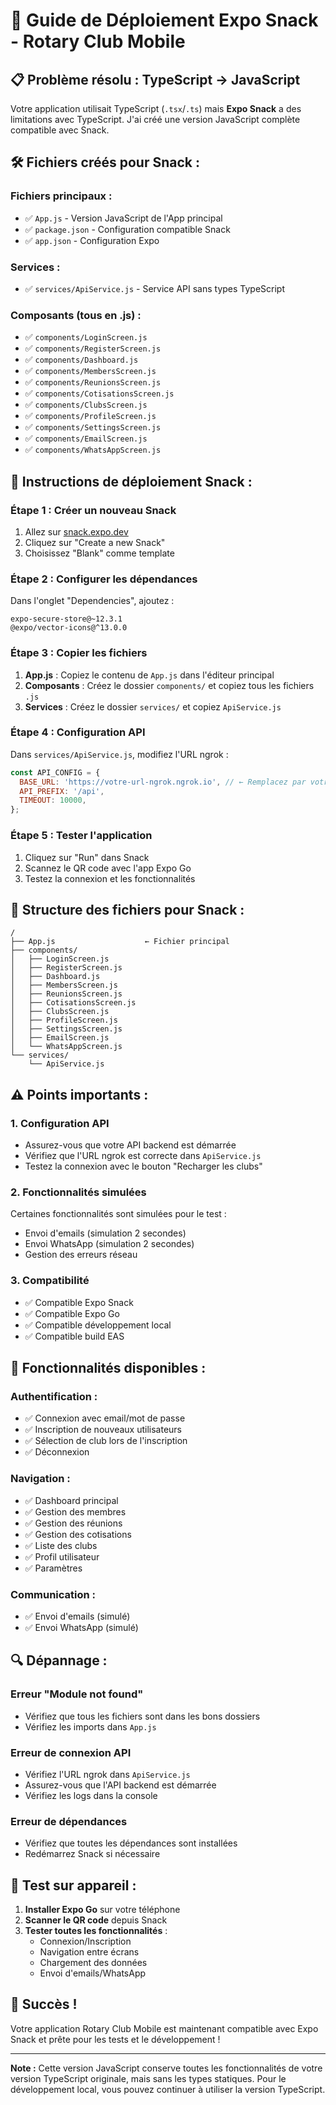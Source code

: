 # 🚀 Guide de Déploiement Expo Snack - Rotary Club Mobile

## 📋 **Problème résolu : TypeScript → JavaScript**

Votre application utilisait TypeScript (`.tsx`/`.ts`) mais **Expo Snack** a des limitations avec TypeScript. J'ai créé une version JavaScript complète compatible avec Snack.

## 🛠️ **Fichiers créés pour Snack :**

### **Fichiers principaux :**
- ✅ `App.js` - Version JavaScript de l'App principal
- ✅ `package.json` - Configuration compatible Snack
- ✅ `app.json` - Configuration Expo

### **Services :**
- ✅ `services/ApiService.js` - Service API sans types TypeScript

### **Composants (tous en .js) :**
- ✅ `components/LoginScreen.js`
- ✅ `components/RegisterScreen.js`
- ✅ `components/Dashboard.js`
- ✅ `components/MembersScreen.js`
- ✅ `components/ReunionsScreen.js`
- ✅ `components/CotisationsScreen.js`
- ✅ `components/ClubsScreen.js`
- ✅ `components/ProfileScreen.js`
- ✅ `components/SettingsScreen.js`
- ✅ `components/EmailScreen.js`
- ✅ `components/WhatsAppScreen.js`

## 🚀 **Instructions de déploiement Snack :**

### **Étape 1 : Créer un nouveau Snack**
1. Allez sur [snack.expo.dev](https://snack.expo.dev)
2. Cliquez sur "Create a new Snack"
3. Choisissez "Blank" comme template

### **Étape 2 : Configurer les dépendances**
Dans l'onglet "Dependencies", ajoutez :
```
expo-secure-store@~12.3.1
@expo/vector-icons@^13.0.0
```

### **Étape 3 : Copier les fichiers**
1. **App.js** : Copiez le contenu de `App.js` dans l'éditeur principal
2. **Composants** : Créez le dossier `components/` et copiez tous les fichiers `.js`
3. **Services** : Créez le dossier `services/` et copiez `ApiService.js`

### **Étape 4 : Configuration API**
Dans `services/ApiService.js`, modifiez l'URL ngrok :
```javascript
const API_CONFIG = {
  BASE_URL: 'https://votre-url-ngrok.ngrok.io', // ← Remplacez par votre URL
  API_PREFIX: '/api',
  TIMEOUT: 10000,
};
```

### **Étape 5 : Tester l'application**
1. Cliquez sur "Run" dans Snack
2. Scannez le QR code avec l'app Expo Go
3. Testez la connexion et les fonctionnalités

## 🔧 **Structure des fichiers pour Snack :**

```
/
├── App.js                    ← Fichier principal
├── components/
│   ├── LoginScreen.js
│   ├── RegisterScreen.js
│   ├── Dashboard.js
│   ├── MembersScreen.js
│   ├── ReunionsScreen.js
│   ├── CotisationsScreen.js
│   ├── ClubsScreen.js
│   ├── ProfileScreen.js
│   ├── SettingsScreen.js
│   ├── EmailScreen.js
│   └── WhatsAppScreen.js
└── services/
    └── ApiService.js
```

## ⚠️ **Points importants :**

### **1. Configuration API**
- Assurez-vous que votre API backend est démarrée
- Vérifiez que l'URL ngrok est correcte dans `ApiService.js`
- Testez la connexion avec le bouton "Recharger les clubs"

### **2. Fonctionnalités simulées**
Certaines fonctionnalités sont simulées pour le test :
- Envoi d'emails (simulation 2 secondes)
- Envoi WhatsApp (simulation 2 secondes)
- Gestion des erreurs réseau

### **3. Compatibilité**
- ✅ Compatible Expo Snack
- ✅ Compatible Expo Go
- ✅ Compatible développement local
- ✅ Compatible build EAS

## 🎯 **Fonctionnalités disponibles :**

### **Authentification :**
- ✅ Connexion avec email/mot de passe
- ✅ Inscription de nouveaux utilisateurs
- ✅ Sélection de club lors de l'inscription
- ✅ Déconnexion

### **Navigation :**
- ✅ Dashboard principal
- ✅ Gestion des membres
- ✅ Gestion des réunions
- ✅ Gestion des cotisations
- ✅ Liste des clubs
- ✅ Profil utilisateur
- ✅ Paramètres

### **Communication :**
- ✅ Envoi d'emails (simulé)
- ✅ Envoi WhatsApp (simulé)

## 🔍 **Dépannage :**

### **Erreur "Module not found"**
- Vérifiez que tous les fichiers sont dans les bons dossiers
- Vérifiez les imports dans `App.js`

### **Erreur de connexion API**
- Vérifiez l'URL ngrok dans `ApiService.js`
- Assurez-vous que l'API backend est démarrée
- Vérifiez les logs dans la console

### **Erreur de dépendances**
- Vérifiez que toutes les dépendances sont installées
- Redémarrez Snack si nécessaire

## 📱 **Test sur appareil :**

1. **Installer Expo Go** sur votre téléphone
2. **Scanner le QR code** depuis Snack
3. **Tester toutes les fonctionnalités** :
   - Connexion/Inscription
   - Navigation entre écrans
   - Chargement des données
   - Envoi d'emails/WhatsApp

## 🎉 **Succès !**

Votre application Rotary Club Mobile est maintenant compatible avec Expo Snack et prête pour les tests et le développement !

---

**Note :** Cette version JavaScript conserve toutes les fonctionnalités de votre version TypeScript originale, mais sans les types statiques. Pour le développement local, vous pouvez continuer à utiliser la version TypeScript.
